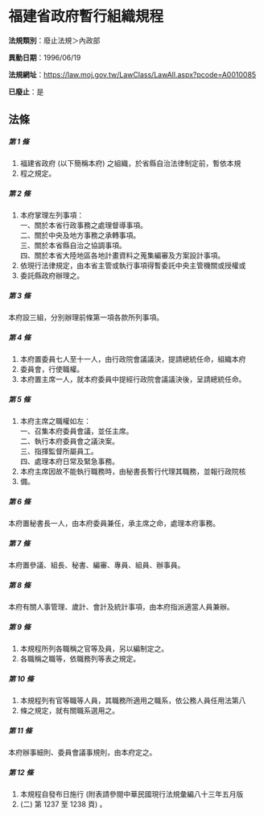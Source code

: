 # 福建省政府暫行組織規程

**法規類別**：廢止法規＞內政部

**異動日期**：1996/06/19  

**法規網址**：https://law.moj.gov.tw/LawClass/LawAll.aspx?pcode=A0010085

**已廢止**：是



## 法條
##### 第 1 條
1. 福建省政府 (以下簡稱本府) 之組織，於省縣自治法律制定前，暫依本規
1. 程之規定。

##### 第 2 條
1. 本府掌理左列事項：  
一、關於本省行政事務之處理督導事項。  
二、關於中央及地方事務之承轉事項。  
三、關於本省縣自治之協調事項。  
四、關於本省大陸地區各地計畫資料之蒐集編審及方案設計事項。
1. 依現行法律規定，由本省主管或執行事項得暫委託中央主管機關或授權或
1. 委託縣政府辦理之。

##### 第 3 條
本府設三組，分別辦理前條第一項各款所列事項。

##### 第 4 條
1. 本府置委員七人至十一人，由行政院會議議決，提請總統任命，組織本府
1. 委員會，行使職權。
1. 本府置主席一人，就本府委員中提經行政院會議議決後，呈請總統任命。

##### 第 5 條
1. 本府主席之職權如左：  
一、召集本府委員會議，並任主席。  
二、執行本府委員會之議決案。  
三、指揮監督所屬員工。  
四、處理本府日常及緊急事務。
1. 本府主席因故不能執行職務時，由秘書長暫行代理其職務，並報行政院核
1. 備。

##### 第 6 條
本府置秘書長一人，由本府委員兼任，承主席之命，處理本府事務。

##### 第 7 條
本府置參議、組長、秘書、編審、專員、組員、辦事員。

##### 第 8 條
本府有關人事管理、歲計、會計及統計事項，由本府指派適當人員兼辦。

##### 第 9 條
1. 本規程所列各職稱之官等及員，另以編制定之。
1. 各職稱之職等，依職務列等表之規定。

##### 第 10 條
1. 本規程列有官等職等人員，其職務所適用之職系，依公務人員任用法第八
1. 條之規定，就有關職系選用之。

##### 第 11 條
本府辦事細則、委員會議事規則，由本府定之。

##### 第 12 條
1. 本規程自發布日施行 (附表請參閱中華民國現行法規彙編八十三年五月版
1.  (二) 第 1237 至 1238 頁) 。


